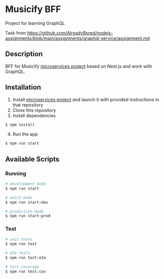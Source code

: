 # Musicify BFF
Project for learning GraphQL

Task from https://github.com/AlreadyBored/nodejs-assignments/blob/main/assignments/graphql-service/assignment.md

## Description

BFF for Musicify [microservices project](https://github.com/rolling-scopes-school/node-graphql-service) based on Nest.js and work with GraphQL.

## Installation

1. Install [microservices project](https://github.com/rolling-scopes-school/node-graphql-service) and launch it with provided instructions in that repository
2. Clone this repository
3. Install dependencies
```bash
$ npm install
```
4. Run the app
```bash
$ npm run start
```

## Available Scripts

### Running

```bash
# development mode
$ npm run start

# watch mode
$ npm run start:dev

# production mode
$ npm run start:prod
```

### Test

```bash
# unit tests
$ npm run test

# e2e tests
$ npm run test:e2e

# test coverage
$ npm run test:cov
```
